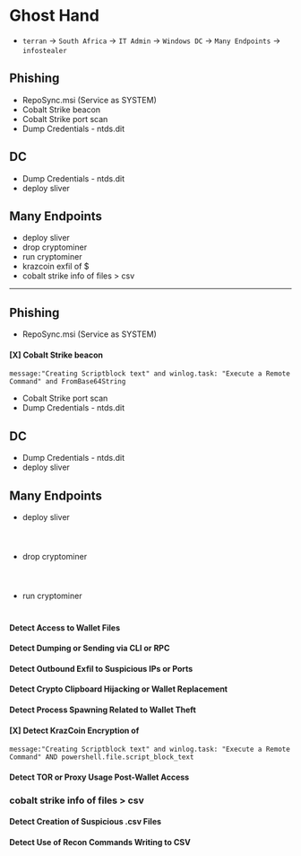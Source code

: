 # Ghost Hand

- `terran` -> `South Africa` -> `IT Admin` -> `Windows DC` -> `Many Endpoints` -> `infostealer`

## Phishing

- RepoSync.msi (Service as SYSTEM)
- Cobalt Strike beacon
- Cobalt Strike port scan
- Dump Credentials - ntds.dit

## DC

- Dump Credentials - ntds.dit
- deploy sliver

## Many Endpoints

- deploy sliver
- drop cryptominer
- run cryptominer
- krazcoin exfil of $
- cobalt strike info of files > csv

---

## Phishing

- RepoSync.msi (Service as SYSTEM)

#### [X] Cobalt Strike beacon

```kql
message:"Creating Scriptblock text" and winlog.task: "Execute a Remote Command" and FromBase64String
```

- Cobalt Strike port scan
- Dump Credentials - ntds.dit

## DC

- Dump Credentials - ntds.dit
- deploy sliver

## Many Endpoints

- deploy sliver

#### 
```kql
```

#### 
```kql
```

- drop cryptominer


#### 
```kql
```

#### 
```kql
```

- run cryptominer

#### 
```kql
```




#### Detect Access to Wallet Files

#### Detect Dumping or Sending via CLI or RPC



#### Detect Outbound Exfil to Suspicious IPs or Ports



#### Detect Crypto Clipboard Hijacking or Wallet Replacement



#### Detect Process Spawning Related to Wallet Theft


#### [X] Detect KrazCoin Encryption of 

```kql
message:"Creating Scriptblock text" and winlog.task: "Execute a Remote Command" AND powershell.file.script_block_text
```

#### Detect TOR or Proxy Usage Post-Wallet Access

### cobalt strike info of files > csv

#### Detect Creation of Suspicious .csv Files

#### Detect Use of Recon Commands Writing to CSV

